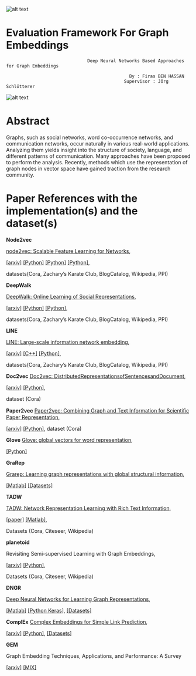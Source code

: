![alt text](https://studip.uni-passau.de/studip/plugins_packages/intelec/PassauOpticsPlugin/assets/images/logo_unipassau.svg)


# Evaluation Framework For Graph Embeddings
                                                        
                                   Deep Neural Networks Based Approaches for Graph Embeddings

                                                   By : Firas BEN HASSAN 
                                                 Supervisor : Jörg Schlötterer         
                                                 
                                                 
![alt text](http://blog.convergeforimpact.com/wp-content/uploads/2014/11/nln-network-map.png)      

# Abstract 

Graphs, such as social networks, word co-occurrence networks, and communication networks, occur naturally in various real-world applications. Analyzing them yields insight into the structure of society, language, and different patterns of communication. Many approaches have been proposed to perform the analysis.
Recently, methods which use the representation of graph nodes in vector space have gained traction from the research community.
                                                                 
# Paper References with the implementation(s) and the dataset(s)

**Node2vec**

[node2vec: Scalable Feature Learning for Networks](http://dl.acm.org/citation.cfm?id=2939672.2939754), 

[[arxiv]](https://arxiv.org/abs/1607.00653) 
[[Python]](https://github.com/aditya-grover/node2vec)
[[Python]](https://github.com/apple2373/node2vec) 
[[Python]](https://github.com/PFE-Passau/Graph_Embeddings),

datasets(Cora,  Zachary’s Karate Club,  BlogCatalog,  Wikipedia,  PPI)



**DeepWalk**

[DeepWalk: Online Learning of Social Representations](http://dl.acm.org/citation.cfm?id=2623732),

[[arxiv]](https://arxiv.org/abs/1403.6652) 
[[Python]](https://github.com/phanein/deepwalk)
[[Python]](https://github.com/PFE-Passau/Graph_Embeddings),

datasets(Cora,  Zachary’s Karate Club,  BlogCatalog,  Wikipedia,  PPI)



**LINE**

[LINE: Large-scale information network embedding](http://dl.acm.org/citation.cfm?id=2741093), 

[[arxiv]](https://arxiv.org/abs/1503.03578)
[[C++]](https://github.com/tangjianpku/LINE)
[[Python]](https://github.com/PFE-Passau/Graph_Embeddings),

datasets(Cora,  Zachary’s Karate Club,  BlogCatalog,  Wikipedia,  PPI)

**Doc2vec**
[Doc2vec: DistributedRepresentationsofSentencesandDocument](http://dl.acm.org/citation.cfm?id=3053062&CFID=772667669&CFTOKEN=64514719),

[[arxiv]](https://arxiv.org/abs/1607.05368)
[[Python]](https://github.com/PFE-Passau/Doc2Vec),

dataset (Cora)

**Paper2vec**
[Paper2vec: Combining Graph and Text Information for Scientiﬁc Paper Representation](https://researchweb.iiit.ac.in/~soumyajit.ganguly/papers/P2v_1.pdf),


[[arxiv]](https://arxiv.org/abs/1703.06587)
[[Python]](https://github.com/asxzy/paper2vec-gensim),
dataset (Cora)

**Glove**
[Glove: global vectors for word representation](http://dl.acm.org/citation.cfm?id=2889381&CFID=772667669&CFTOKEN=64514719),

[[Python]](https://github.com/jroakes/glove-to-word2vec)


**GraRep**

[Grarep: Learning graph representations with global structural information](http://dl.acm.org/citation.cfm?id=2806512), 

[[Matlab]](https://github.com/ShelsonCao/GraRep)
[[Datasets]](https://github.com/ShelsonCao/GraRep/blob/master/code/core/GetCoOccMatFromGraph.m)


**TADW**

[TADW: Network Representation Learning with Rich Text Information](http://dl.acm.org/citation.cfm?id=2832542), 

[[paper]](https://www.ijcai.org/Proceedings/15/Papers/299.pdf) 
[[Matlab]](https://github.com/thunlp/tadw),

Datasets (Cora,  Citeseer,  Wikipedia)


**planetoid**

Revisiting Semi-supervised Learning with Graph Embeddings, 

[[arxiv]](https://arxiv.org/abs/1603.08861) 
[[Python]](https://github.com/kimiyoung/planetoid),

Datasets (Cora,  Citeseer,  Wikipedia)


**DNGR**

[Deep Neural Networks for Learning Graph Representations](http://www.aaai.org/ocs/index.php/AAAI/AAAI16/paper/view/12423),

[[Matlab]](https://github.com/ShelsonCao/DNGR)
[[Python Keras]](https://github.com/MdAsifKhan/DNGR-Keras),
[[Datasets]](https://github.com/MdAsifKhan/DNGR-Keras/blob/master/wine_network.mat)

**ComplEx**
[Complex Embeddings for Simple Link Prediction](http://dl.acm.org/citation.cfm?id=3045609),

[[arxiv]](https://arxiv.org/abs/1606.06357) 
[[Python]](https://github.com/ttrouill/complex),
[[Datasets]](https://github.com/ttrouill/complex/tree/master/datasets)




**GEM**

Graph Embedding Techniques, Applications, and Performance: A Survey

[[arxiv]](https://arxiv.org/abs/1705.02801) 
[[MIX]](https://github.com/palash1992/GEM)



